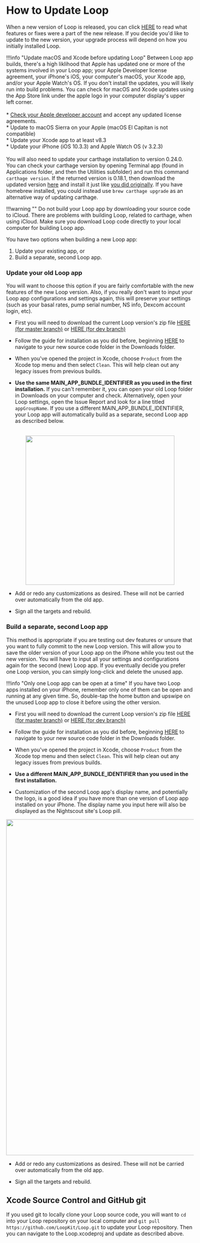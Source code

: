 # How to Update Loop

When a new version of Loop is released, you can click [HERE](https://github.com/LoopKit/Loop/releases) to read what features or fixes were a part of the new release.  If you decide you'd like to update to the new version, your upgrade process will depend on how you initially installed Loop.

!!!info "Update macOS and Xcode before updating Loop"
    Between Loop app builds, there's a high liklihood that Apple has updated one or more of the systems involved in your Loop app; your Apple Developer license agreement, your iPhone's iOS, your computer's macOS, your Xcode app, and/or your Apple Watch's OS.  If you don't install the updates, you will likely run into build problems.  You can check for macOS and Xcode updates using the App Store link under the apple logo in your computer display's upper left corner.</br></br>
        * [Check your Apple developer account](http://developer.apple.com) and accept any updated license agreements.</br>
        * Update to macOS Sierra on your Apple (macOS El Capitan is not compatible)</br>
        * Update your Xcode app to at least v8.3</br>
        * Update your iPhone (iOS 10.3.3) and Apple Watch OS (v 3.2.3)</br></br>
    You will also need to update your carthage installation to version 0.24.0.  You can check your carthage version by opening Terminal app (found in Applications folder, and then the Utilities subfolder) and run this command `carthage version`. If the returned version is 0.18.1, then download the updated version [here](https://github.com/Carthage/Carthage/releases/download/0.24.0/Carthage.pkg) and install it just like [you did originally](https://loopkit.github.io/loopdocs/build/installing/#install-carthage).  If you have homebrew installed, you could instead use `brew carthage upgrade` as an alternative way of updating carthage. 

!!!warning ""
    Do not build your Loop app by downloading your source code to iCloud.  There are problems with building Loop, related to carthage, when using iCloud.  Make sure you download Loop code directly to your local computer for building Loop app.


You have two options when building a new Loop app:

1. Update your existing app, or
2. Build a separate, second Loop app.

### Update your old Loop app

You will want to choose this option if you are fairly comfortable with the new features of the new Loop version.  Also, if you really don't want to input your Loop app configurations and settings again, this will preserve your settings (such as your basal rates, pump serial number, NS info, Dexcom account login, etc).

* First you will need to download the current Loop version's zip file [HERE (for master branch)](https://github.com/LoopKit/Loop/archive/master.zip) or [HERE (for dev branch)](https://github.com/LoopKit/Loop/archive/dev.zip)

* Follow the guide for installation as you did before, beginning [HERE](https://loopkit.github.io/loopdocs/build/installing/#install-loop-using-xcode) to navigate to your new source code folder in the Downloads folder.

* When you've opened the project in Xcode, choose `Product` from the Xcode top menu and then select `Clean`.  This will help clean out any legacy issues from previous builds.

* **Use the same MAIN_APP_BUNDLE_IDENTIFIER as you used in the first installation.**  If you can't remember it, you can open your old Loop folder in Downloads on your computer and check.  Alternatively, open your Loop settings, open the Issue Report and look for a line titled `appGroupName`.  If you use a different MAIN_APP_BUNDLE_IDENTIFIER, your Loop app will automatically build as a separate, second Loop app as described below.</br></br>

<p align="center">
<img src="../img/app_group_name.jpg" width="400">
</p>

* Add or redo any customizations as desired.  These will not be carried over automatically from the old app.

* Sign all the targets and rebuild.

### Build a separate, second Loop app

This method is appropriate if you are testing out dev features or unsure that you want to fully commit to the new Loop version.  This will allow you to save the older version of your Loop app on the iPhone while you test out the new version.  You will have to input all your settings and configurations again for the second (new) Loop app.  If you eventually decide you prefer one Loop version, you can simply long-click and delete the unused app.  

!!!info "Only one Loop app can be open at a time"
    If you have two Loop apps installed on your iPhone, remember only one of them can be open and running at any given time.  So, double-tap the home button and upswipe on the unused Loop app to close it before using the other version.

* First you will need to download the current Loop version's zip file [HERE (for master branch)](https://github.com/LoopKit/Loop/archive/master.zip) or [HERE (for dev branch)](https://github.com/LoopKit/Loop/archive/dev.zip)

* Follow the guide for installation as you did before, beginning [HERE](https://loopkit.github.io/loopdocs/build/installing/#install-loop-using-xcode) to navigate to your new source code folder in the Downloads folder.  

* When you've opened the project in Xcode, choose `Product` from the Xcode top menu and then select `Clean`.  This will help clean out any legacy issues from previous builds.

* **Use a different MAIN_APP_BUNDLE_IDENTIFIER than you used in the first installation.**  

* Customization of the second Loop app's display name, and potentially the logo, is a good idea if you have more than one version of Loop app installed on your iPhone.  The display name you input here will also be displayed as the Nightscout site's Loop pill.

<p align="center">
<img src="../img/display-name.png" width="900">
</p>

* Add or redo any customizations as desired.  These will not be carried over automatically from the old app.

* Sign all the targets and rebuild.

## Xcode Source Control and GitHub git
If you used git to locally clone your Loop source code, you will want to `cd` into your Loop repository on your local computer and `git pull https://github.com/LoopKit/Loop.git` to update your Loop repository.  Then you can navigate to the Loop.xcodeproj and update as described above.

